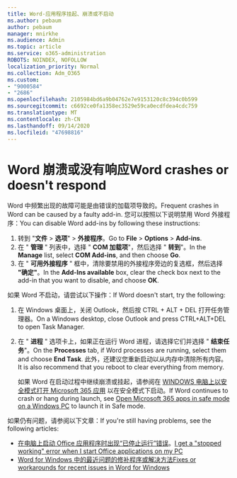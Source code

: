 ```yaml
---
title: Word-应用程序挂起、崩溃或不启动
ms.author: pebaum
author: pebaum
manager: mnirkhe
ms.audience: Admin
ms.topic: article
ms.service: o365-administration
ROBOTS: NOINDEX, NOFOLLOW
localization_priority: Normal
ms.collection: Adm_O365
ms.custom:
- "9000584"
- "2686"
ms.openlocfilehash: 2105984bd6a9b04762e7e9153120c8c394c0b599
ms.sourcegitcommit: c6692ce0fa1358ec3529e59ca0ecdfdea4cdc759
ms.translationtype: MT
ms.contentlocale: zh-CN
ms.lasthandoff: 09/14/2020
ms.locfileid: "47698816"
---
```

# <a name="word-crashes-or-doesnt-respond"></a><span data-ttu-id="bdda0-102">Word 崩溃或没有响应</span><span class="sxs-lookup"><span data-stu-id="bdda0-102">Word crashes or doesn't respond</span></span>

<span data-ttu-id="bdda0-103">Word 中频繁出现的故障可能是由错误的加载项导致的。</span><span class="sxs-lookup"><span data-stu-id="bdda0-103">Frequent crashes in Word can be caused by a faulty add-in.</span></span> <span data-ttu-id="bdda0-104">您可以按照以下说明禁用 Word 外接程序：</span><span class="sxs-lookup"><span data-stu-id="bdda0-104">You can disable Word add-ins by following these instructions:</span></span>

1. <span data-ttu-id="bdda0-105">转到 "**文件**  >  **选项**"  >  **外接程序**。</span><span class="sxs-lookup"><span data-stu-id="bdda0-105">Go to **File** > **Options** > **Add-ins**.</span></span>
2. <span data-ttu-id="bdda0-106">在 " **管理** " 列表中，选择 " **COM 加载项**"，然后选择 " **转到**"。</span><span class="sxs-lookup"><span data-stu-id="bdda0-106">In the **Manage** list, select **COM Add-ins**, and then choose **Go**.</span></span>
3. <span data-ttu-id="bdda0-107">在 " **可用外接程序** " 框中，清除要禁用的外接程序旁边的复选框，然后选择 **"确定"**。</span><span class="sxs-lookup"><span data-stu-id="bdda0-107">In the **Add-Ins available** box, clear the check box next to the add-in that you want to disable, and choose **OK**.</span></span>

<span data-ttu-id="bdda0-108">如果 Word 不启动，请尝试以下操作：</span><span class="sxs-lookup"><span data-stu-id="bdda0-108">If Word doesn't start, try the following:</span></span>

1.   <span data-ttu-id="bdda0-109">在 Windows 桌面上，关闭 Outlook，然后按 CTRL + ALT + DEL 打开任务管理器。</span><span class="sxs-lookup"><span data-stu-id="bdda0-109">On a Windows desktop, close Outlook and press CTRL+ALT+DEL to open Task Manager.</span></span> 
2. <span data-ttu-id="bdda0-110">在 " **进程** " 选项卡上，如果正在运行 Word 进程，请选择它们并选择 " **结束任务**"。</span><span class="sxs-lookup"><span data-stu-id="bdda0-110">On the **Processes** tab, if Word processes are running, select them and choose **End Task**.</span></span> <span data-ttu-id="bdda0-111">此外，还建议您重新启动以从内存中清除所有内容。</span><span class="sxs-lookup"><span data-stu-id="bdda0-111">It is also recommend that you reboot to clear everything from memory.</span></span>

    <span data-ttu-id="bdda0-112">如果 Word 在启动过程中继续崩溃或挂起，请参阅在 [WINDOWS 电脑上以安全模式打开 Microsoft 365 应用](https://support.office.com/article/Open-Office-apps-in-safe-mode-on-a-Windows-PC-dedf944a-5f4b-4afb-a453-528af4f7ac72) 以在安全模式下启动。</span><span class="sxs-lookup"><span data-stu-id="bdda0-112">If Word continues to crash or hang during launch, see [Open Microsoft 365 apps in safe mode on a Windows PC](https://support.office.com/article/Open-Office-apps-in-safe-mode-on-a-Windows-PC-dedf944a-5f4b-4afb-a453-528af4f7ac72) to launch it in Safe mode.</span></span>

<span data-ttu-id="bdda0-113">如果仍有问题，请参阅以下文章：</span><span class="sxs-lookup"><span data-stu-id="bdda0-113">If you're still having problems, see the following articles:</span></span> 
- <span data-ttu-id="bdda0-114">[在电脑上启动 Office 应用程序时出现“已停止运行”错误](https://support.office.com/article/52bd7985-4e99-4a35-84c8-2d9b8301a2fa)。</span><span class="sxs-lookup"><span data-stu-id="bdda0-114">[I get a "stopped working" error when I start Office applications on my PC](https://support.office.com/article/52bd7985-4e99-4a35-84c8-2d9b8301a2fa)</span></span>
- [<span data-ttu-id="bdda0-115">Word for Windows 中的最近问题的修补程序或解决方法</span><span class="sxs-lookup"><span data-stu-id="bdda0-115">Fixes or workarounds for recent issues in Word for Windows</span></span>](https://support.office.com/article/bf6bf17c-2807-4871-83ce-e337ae8f0b86)